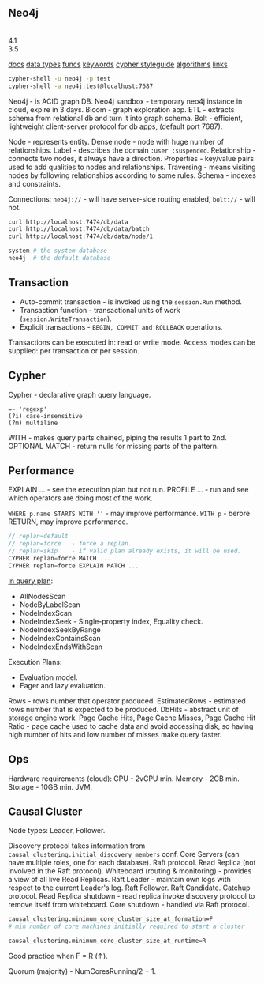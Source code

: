 Neo4j
-
<br>4.1
<br>3.5

[docs](https://neo4j.com/docs/)
[data types](https://neo4j.com/docs/cypher-manual/current/syntax/values/)
[funcs](https://neo4j.com/docs/cypher-manual/current/functions/)
[keywords](https://neo4j.com/docs/cypher-manual/current/keyword-glossary/)
[cypher styleguide](https://neo4j.com/docs/cypher-manual/current/styleguide/)
[algorithms](https://neo4j.com/developer/graph-data-science/graph-algorithms/)
[links](https://neo4j.com/developer/resources/)

````sh
cypher-shell -u neo4j -p test
cypher-shell -a neo4j:test@localhost:7687
````

Neo4j - is ACID graph DB.
Neo4j sandbox - temporary neo4j instance in cloud, expire in 3 days.
Bloom - graph exploration app.
ETL - extracts schema from relational db and turn it into graph schema.
Bolt - efficient, lightweight client-server protocol for db apps, (default port 7687).

Node - represents entity.
Dense node - node with huge number of relationships.
Label - describes the domain `:user :suspended`.
Relationship - connects two nodes, it always have a direction.
Properties - key/value pairs used to add qualities to nodes and relationships.
Traversing - means visiting nodes by following relationships according to some rules.
Schema - indexes and constraints.

Connections:
`neo4j://` - will have server-side routing enabled,
`bolt://` - will not.

````sh
curl http://localhost:7474/db/data
curl http://localhost:7474/db/data/batch
curl http://localhost:7474/db/data/node/1

system # the system database
neo4j  # the default database
````

## Transaction

* Auto-commit transaction - is invoked using the `session.Run` method.
* Transaction function - transactional units of work (`session.WriteTransaction`).
* Explicit transactions - `BEGIN, COMMIT and ROLLBACK` operations.

Transactions can be executed in: read or write mode.
Access modes can be supplied: per transaction or per session.

## Cypher

Cypher - declarative graph query language.

````
=~ 'regexp'
(?i) case-insensitive
(?m) multiline
````

WITH -  makes query parts chained, piping the results 1 part to 2nd.
OPTIONAL MATCH - return nulls for missing parts of the pattern.

## Performance

EXPLAIN ... - see the execution plan but not run.
PROFILE ... - run and see which operators are doing most of the work.

`WHERE p.name STARTS WITH ''` - may improve performance.
`WITH p` - berore RETURN, may improve performance.

````js
// replan=default
// replan=force   - force a replan.
// replan=skip    - if valid plan already exists, it will be used.
CYPHER replan=force MATCH ...
CYPHER replan=force EXPLAIN MATCH ...
````

[In query plan](https://neo4j.com/docs/cypher-manual/current/execution-plans/operator-summary/):
* AllNodesScan
* NodeByLabelScan
* NodeIndexScan
* NodeIndexSeek - Single-property index, Equality check.
* NodeIndexSeekByRange
* NodeIndexContainsScan
* NodeIndexEndsWithScan

Execution Plans:
* Evaluation model.
* Eager and lazy evaluation.

Rows - rows number that operator produced.
EstimatedRows - estimated rows number that is expected to be produced.
DbHits - abstract unit of storage engine work.
Page Cache Hits, Page Cache Misses, Page Cache Hit Ratio - page cache
used to cache data and avoid accessing disk,
so having high number of hits and low number of misses make query faster.

## Ops

Hardware requirements (cloud):
CPU - 2vCPU min.
Memory - 2GB min.
Storage - 10GB min.
JVM.

## Causal Cluster

Node types: Leader, Follower.

Discovery protocol takes information from `causal_clustering.initial_discovery_members` conf.
Core Servers (can have multiple roles, one for each database).
Raft protocol.
Read Replica (not involved in the Raft protocol).
Whiteboard (routing & monitoring) - provides a view of all live Read Replicas.
Raft Leader - maintain own logs with respect to the current Leader's log.
Raft Follower.
Raft Candidate.
Catchup protocol.
Read Replica shutdown - read replica invoke discovery protocol to remove itself from whiteboard.
Core shutdown - handled via Raft protocol.

````sh
causal_clustering.minimum_core_cluster_size_at_formation=F
# min number of core machines initially required to start a cluster

causal_clustering.minimum_core_cluster_size_at_runtime=R

````
Good practice when F = R (↑).

Quorum (majority) - NumCoresRunning/2 + 1.
